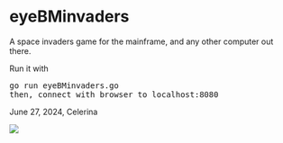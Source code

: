 eyeBMinvaders
=============


    

A space invaders game for the mainframe, and any other computer out there. 

Run it with 
<pre>go run eyeBMinvaders.go
then, connect with browser to localhost:8080
</pre>


  

June 27, 2024, Celerina

<img src="https://moshix.dynu.net/eyebminvaders.png">

